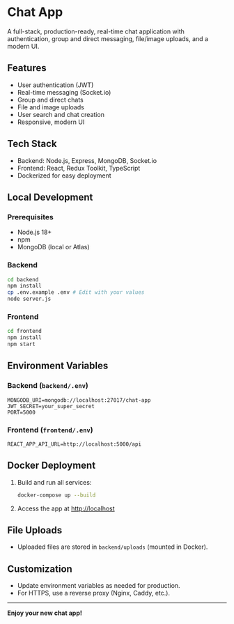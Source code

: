 # Chat App

A full-stack, production-ready, real-time chat application with authentication, group and direct messaging, file/image uploads, and a modern UI.

## Features
- User authentication (JWT)
- Real-time messaging (Socket.io)
- Group and direct chats
- File and image uploads
- User search and chat creation
- Responsive, modern UI

## Tech Stack
- Backend: Node.js, Express, MongoDB, Socket.io
- Frontend: React, Redux Toolkit, TypeScript
- Dockerized for easy deployment

## Local Development

### Prerequisites
- Node.js 18+
- npm
- MongoDB (local or Atlas)

### Backend
```bash
cd backend
npm install
cp .env.example .env # Edit with your values
node server.js
```

### Frontend
```bash
cd frontend
npm install
npm start
```

## Environment Variables

### Backend (`backend/.env`)
```
MONGODB_URI=mongodb://localhost:27017/chat-app
JWT_SECRET=your_super_secret
PORT=5000
```

### Frontend (`frontend/.env`)
```
REACT_APP_API_URL=http://localhost:5000/api
```

## Docker Deployment

1. Build and run all services:
   ```bash
   docker-compose up --build
   ```
2. Access the app at [http://localhost](http://localhost)

## File Uploads
- Uploaded files are stored in `backend/uploads` (mounted in Docker).

## Customization
- Update environment variables as needed for production.
- For HTTPS, use a reverse proxy (Nginx, Caddy, etc.).

---

**Enjoy your new chat app!** 
